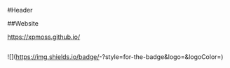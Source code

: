 #Header

##Website

https://xpmoss.github.io/

##

![<Badge Name>](https://img.shields.io/badge/<Badge Text>-<Background Color>?style=for-the-badge&logo=<Icon Name>&logoColor=<Logo Color>)
